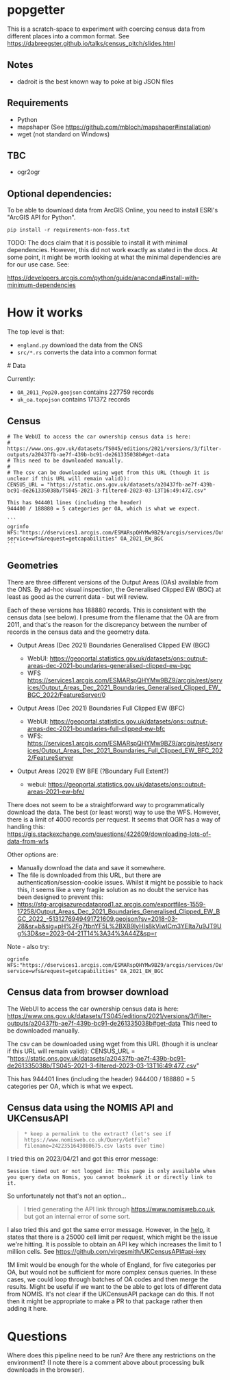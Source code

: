 # popgetter

This is a scratch-space to experiment with coercing census data from different
places into a common format. See
<https://dabreegster.github.io/talks/census_pitch/slides.html>

## Notes

- dadroit is the best known way to poke at big JSON files

## Requirements

- Python
- mapshaper (See https://github.com/mbloch/mapshaper#installation)
- wget (not standard on Windows)

## TBC

- ogr2ogr

## Optional dependencies:

To be able to download data from ArcGIS Online, you need to install ESRI's "ArcGIS API for Python".
```
pip install -r requirements-non-foss.txt
```

TODO: The docs claim that it is possible to install it with minimal dependencies. However, this did not work exactly as stated in the docs. At some point, it might be worth looking at what the minimal dependencies are for our use case. See:

https://developers.arcgis.com/python/guide/anaconda#install-with-minimum-dependencies


# How it works

The top level is that:

- `england.py` download the data from the ONS
- `src/*.rs` converts the data into a common format



# Data

Currently:

- `OA_2011_Pop20.geojson` contains 227759 records
- `uk_oa.topojson` contains 171372 records

## Census

    # The WebUI to access the car ownership census data is here:
    # https://www.ons.gov.uk/datasets/TS045/editions/2021/versions/3/filter-outputs/a20437fb-ae7f-439b-bc91-de261335038b#get-data
    # This need to be downloaded manually.
    #
    # The csv can be downloaded using wget from this URL (though it is unclear if this URL will remain valid)):
    CENSUS_URL = "https://static.ons.gov.uk/datasets/a20437fb-ae7f-439b-bc91-de261335038b/TS045-2021-3-filtered-2023-03-13T16:49:47Z.csv"

    This has 944401 lines (including the header)
    944400 / 188880 = 5 categories per OA, which is what we expect.

    ```
    ogrinfo WFS:"https://dservices1.arcgis.com/ESMARspQHYMw9BZ9/arcgis/services/Output_Areas_Dec_2021_Boundaries_Generalised_Clipped_EW_BGC_/WFSServer?service=wfs&request=getcapabilities" OA_2021_EW_BGC
    ```

## Geometries

There are three different versions of the Output Areas (OAs) available from the ONS. By ad-hoc visual inspection, the Generalised Clipped EW (BGC) at least as good as the current data - but will review.

Each of these versions has 188880 records. This is consistent with the census data (see below). I presume from the filename that the OA are from 2011, and that's the reason for the discrepancy between the number of records in the census data and the geometry data.

- Output Areas (Dec 2021) Boundaries Generalised Clipped EW (BGC)
    - WebUI: https://geoportal.statistics.gov.uk/datasets/ons::output-areas-dec-2021-boundaries-generalised-clipped-ew-bgc
    - WFS https://services1.arcgis.com/ESMARspQHYMw9BZ9/arcgis/rest/services/Output_Areas_Dec_2021_Boundaries_Generalised_Clipped_EW_BGC_2022/FeatureServer/0

- Output Areas (Dec 2021) Boundaries Full Clipped EW (BFC)
    - WebUI: https://geoportal.statistics.gov.uk/datasets/ons::output-areas-dec-2021-boundaries-full-clipped-ew-bfc
    - WFS: https://services1.arcgis.com/ESMARspQHYMw9BZ9/arcgis/rest/services/Output_Areas_Dec_2021_Boundaries_Full_Clipped_EW_BFC_2022/FeatureServer

- Output Areas (2021) EW BFE (?Boundary Full Extent?)
    - webui:  https://geoportal.statistics.gov.uk/datasets/ons::output-areas-2021-ew-bfe/


There does not seem to be a straightforward way to programmatically download the data. The best (or least worst) way to use the WFS. However, there is a limit of 4000 records per request. It seems that OGR has a way of handling this:
https://gis.stackexchange.com/questions/422609/downloading-lots-of-data-from-wfs

Other options are:
* Manually download the data and save it somewhere.
* The file is downloaded from this URL, but there are authentication/session-cookie issues. Whilst it might be possible to hack this, it seems like a very fragile solution as no doubt the service has been designed to prevent this:
* https://stg-arcgisazurecdataprod1.az.arcgis.com/exportfiles-1559-17258/Output_Areas_Dec_2021_Boundaries_Generalised_Clipped_EW_BGC_2022_-5131276949491721609.geojson?sv=2018-03-28&sr=b&sig=pH%2Fg7tbnYF5L%2BXB9lyHIs8kViwICm3YEIta7u9JT9Ug%3D&se=2023-04-21T14%3A34%3A44Z&sp=r

Note - also try:
```
ogrinfo WFS:"https://dservices1.arcgis.com/ESMARspQHYMw9BZ9/arcgis/services/Output_Areas_Dec_2021_Boundaries_Generalised_Clipped_EW_BGC_/WFSServer?service=wfs&request=getcapabilities" OA_2021_EW_BGC
```

## Census data from browser download

The WebUI to access the car ownership census data is here:
https://www.ons.gov.uk/datasets/TS045/editions/2021/versions/3/filter-outputs/a20437fb-ae7f-439b-bc91-de261335038b#get-data
This need to be downloaded manually.

The csv can be downloaded using wget from this URL (though it is unclear if this URL will remain valid)):
CENSUS_URL = "https://static.ons.gov.uk/datasets/a20437fb-ae7f-439b-bc91-de261335038b/TS045-2021-3-filtered-2023-03-13T16:49:47Z.csv"

This has 944401 lines (including the header)
944400 / 188880 = 5 categories per OA, which is what we expect.

## Census data using the NOMIS API and UKCensusAPI

>     * keep a permalink to the extract? (let's see if https://www.nomisweb.co.uk/Query/GetFile?filename=2422351643080675.csv lasts over time)

I tried this on 2023/04/21 and got this error message:
```
Session timed out or not logged in: This page is only available when you query data on Nomis, you cannot bookmark it or directly link to it.
```
So unfortunately not that's not an option...

> I tried generating the API link through https://www.nomisweb.co.uk, but got an internal error of some sort.

I also tried this and got the same error message. However, in the [help](https://www.nomisweb.co.uk/api/v01/help), it states that there is a 25000 cell limit per request, which might be the issue we're hitting. It is possible to obtain an API key which increases the limit to 1 million cells. See https://github.com/virgesmith/UKCensusAPI#api-key

1M limit would be enough for the whole of England, for five categories per OA, but would not be sufficient for more complex census queries. In these cases, we could loop through batches of OA codes and then merge the results. Might be useful if we want to the be able to get lots of different data from NOMIS. It's not clear if the UKCensusAPI package can do this. If not then it might be appropriate to make a PR to that package rather then adding it here.


# Questions

Where does this pipeline need to be run? Are there any restrictions on the environment? (I note there is a comment above about processing bulk downloads in the browser).
